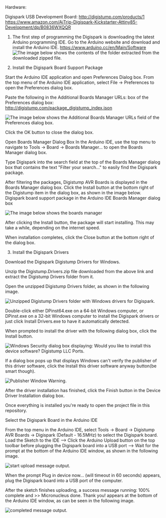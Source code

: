 Hardware:

Digispark USB Development Board:
http://digistump.com/products/1
https://www.amazon.com/AiTrip-Digispark-Kickstarter-Attiny85-Development/dp/B0836WXQQR

1. The first step of programming the Digispark is downloading the latest Arduino programming IDE.
Go to the Arduino website and download and install the Arduino IDE.
https://www.arduino.cc/en/Main/Software
![The image below shows the contents of the folder extracted from the downloaded zipped file.](https://startingelectronics.org/tutorials/arduino/digispark/digispark-windows-setup/arduino-folder.png)

2. Install the Digispark Board Support Package

Start the Arduino IDE application and open Preferences Dialog box.
From the top menu of the Arduino IDE application, select File → Preferences to open the Preferences dialog box.

Paste the following in the Additional Boards Manager URLs: box of the Preferences dialog box:
http://digistump.com/package_digistump_index.json

![The image below shows the Additional Boards Manager URLs field of the Preferences dialog box.](https://startingelectronics.org/tutorials/arduino/digispark/digispark-windows-setup/arduino-preferences-urls.png)

Click the OK button to close the dialog box.

Open Boards Manager Dialog Box
In the Arduino IDE, use the top menu to navigate to Tools → Board → Boards Manager... to open the Boards Manager dialog box.

Type Digispark into the search field at the top of the Boards Manager dialog box that contains the text "Filter your search..." to easily find the Digispark package.

After filtering the packages, Digistump AVR Boards is displayed in the Boards Manager dialog box. Click the Install button at the bottom right of the Digistump item in the dialog box, as shown in the image below.
Digispark board support package in the Arduino IDE Boards Manager dialog box

![The image below shows the boards manager](https://startingelectronics.org/tutorials/arduino/digispark/digispark-windows-setup/digispark-board-package.png)

After clicking the Install button, the package will start installing. This may take a while, depending on the internet speed.

When installation completes, click the Close button at the bottom right of the dialog box.

3. Install the Digispark Drivers

Download the Digispark Digistump Drivers for Windows.

Unzip the Digistump.Drivers.zip file downloaded from the above link and extract the Digistump Drivers folder from it.

Open the unzipped Digistump Drivers folder, as shown in the following image.

![Unzipped Digistump Drivers folder with Windows drivers for Digispark.](https://startingelectronics.org/tutorials/arduino/digispark/digispark-windows-setup/digistump-drivers-folder.png)

Double-click either DPinst64.exe on a 64-bit Windows computer, or DPinst.exe on a 32-bit Windows computer to install the Digispark drivers or just click Install Drivers.exe to have it automatically detected.

When prompted to install the driver with the following dialog box, click the Install button.

![Windows Security dialog box displaying: Would you like to install this device software? Digistump LLC Ports.](https://startingelectronics.org/tutorials/arduino/digispark/digispark-windows-setup/digistum-driver-install.png)

If a dialog box pops up that displays Windows can't verify the publisher of this driver software, click the Install this driver software anyway button(be smart though).

![Publisher Window Warning.](https://startingelectronics.org/tutorials/arduino/digispark/digispark-windows-setup/digistump-driver-install-warning.png)

After the driver installation has finished, click the Finish button in the Device Driver Installation dialog box. 

Once everything is installed you're ready to open the project file in this repository. 

Select the Digispark Board in the Arduino IDE

From the top menu in the Arduino IDE, select Tools → Board → Digistump AVR Boards → Digispark (Default - 16.5MHz) to select the Digispark board.
Load the  Sketch to the IDE --> Click the Arduino Upload button on the top toolbar before plugging the Digispark board into a USB port --> Wait for the prompt at the bottom of the Arduino IDE window, as shown in the following image.

![start upload message output.](https://startingelectronics.org/tutorials/arduino/digispark/digispark-windows-setup/digispark-start-upload.png)

When the prompt Plug in device now... (will timeout in 60 seconds) appears, plug the Digispark board into a USB port of the computer.

After the sketch finishes uploading, a success message running: 100% complete and >> Micronucleus done. Thank you! appears at the bottom of the Arduino IDE window, as can be seen in the following image.

![completed message output.](https://startingelectronics.org/tutorials/arduino/digispark/digispark-windows-setup/digispark-finished-upload.png)

